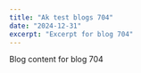 ```yaml
---
title: "Ak test blogs 704"
date: "2024-12-31"
excerpt: "Excerpt for blog 704"
---
```


Blog content for blog 704